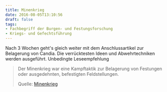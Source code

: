 ```yaml
---
title: Minenkrieg
date: 2016-08-05T13:10:56
draft: false
tags:
- Fachbegriff der Burgen- und Festungsforschung
- Kriegs- und Gefechtsführung
---
```


Nach 3 Wochen geht's gleich weiter mit dem Anschlussartikel zur Belagerung
von Candia. Die verrücktesten Ideen und Abwehrtechniken werden ausgeführt.
Unbedingte Leseempfehlung

> Der Minenkrieg war eine Kampftaktik zur Belagerung von Festungen oder
> ausgedehnten, befestigten Feldstellungen.
>
> Quelle: [Minenkrieg](https://de.wikipedia.org/wiki/Minenkrieg)